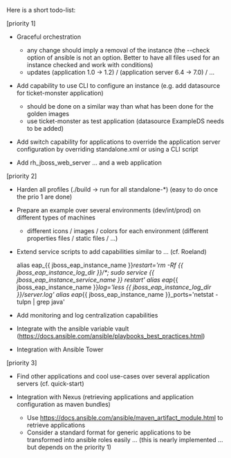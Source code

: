Here is a short todo-list:


[priority 1]

* Graceful orchestration
  - any change should imply a removal of the instance (the --check option of ansible is not an option. Better to have all files used for an instance checked and work with conditions)
  - updates (application 1.0 -> 1.2) / (application server 6.4 -> 7.0) / ...

* Add capability to use CLI to configure an instance (e.g. add datasource for ticket-monster application)
  - should be done on a similar way than what has been done for the golden images
  - use ticket-monster as test application (datasource ExampleDS needs to be added)

* Add switch capability for applications to override the application server configuration by overriding standalone.xml or using a CLI script

* Add rh_jboss_web_server ... and a web application


[priority 2]
* Harden all profiles (./build -> run for all standalone-*) (easy to do once the prio 1 are done)

* Prepare an example over several environments (dev/int/prod) on different types of machines
  - different icons / images / colors for each environment (different properties files / static files / ...)

* Extend service scripts to add capabilities similar to ... (cf. Roeland)

  alias eap_{{ jboss_eap_instance_name }}_restart='rm -Rf {{ jboss_eap_instance_log_dir }}/*; sudo service {{ jboss_eap_instance_service_name }} restart'
  alias eap_{{ jboss_eap_instance_name }}_log='less {{ jboss_eap_instance_log_dir }}/server.log'
  alias eap_{{ jboss_eap_instance_name }}_ports='netstat -tulpn | grep java'

* Add monitoring and log centralization capabilities


* Integrate with the ansible variable vault (https://docs.ansible.com/ansible/playbooks_best_practices.html)

* Integration with Ansible Tower

[priority 3]

* Find other applications and cool use-cases over several application servers (cf. quick-start)


* Integration with Nexus (retrieving applications and application configuration as maven bundles)
  - Use https://docs.ansible.com/ansible/maven_artifact_module.html to retrieve applications
  - Consider a standard format for generic applications to be transformed into ansible roles easily ...
  (this is nearly implemented ... but depends on the priority 1)
